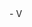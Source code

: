 <!-- CelsiusFarenheitConverter.java --> - V

<!-- MonthConverter.java -->

<!-- // “<data type>[] <array’s name> = new <data type> [<array’s length>]”
//  int[] integerArray = new int [5];             >> Creates an integer array of length 5
// double[] doubleArray = new double[5]           >> Creates an double array of length 5
// String[] StringArray = new String[5]           >> Creates an String array of length 5

// ❑ When an empty array is initialized, 
// ❑ Java chooses it’s elements value according to the data type.
// ❑ Integer && double arrays are initialized with 0. [0, 0, 0] || [0.0, 0.0 , 0.0]
// ❑ Boolean arrays are initialized with false. [fals, false , false]
// ❑ String arrays are initialized with null. [null, null , null]
// ❑ If you’re unsure of the initialization value, the best bet is to simply check. -->